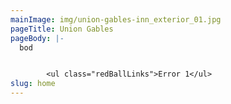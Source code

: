 ```yaml
---
mainImage: img/union-gables-inn_exterior_01.jpg
pageTitle: Union Gables
pageBody: |-
  bod


        <ul class="redBallLinks">Error 1</ul>
slug: home
---
```

